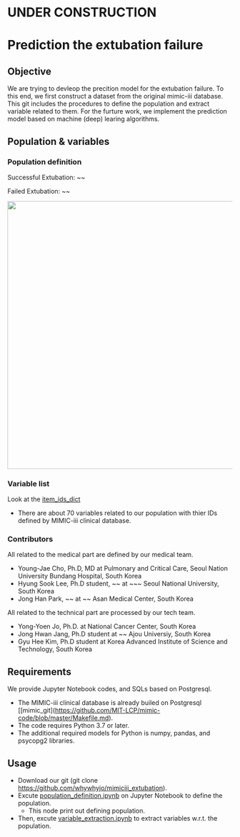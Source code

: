 UNDER CONSTRUCTION
==============

# Prediction the extubation failure
## Objective
We are trying to devleop the precition model for the extubation failure. 
To this end, we first construct a dataset from the original mimic-iii database.
This git includes the procedures to define the population and extract variable related to them.
For the furture work, we implement the prediction model based on machine (deep) learing algorithms. 

## Population & variables

### Population definition
Successful Extubation: ~~
 
Failed Extubation: ~~

<img src="https://imgur.com/a/aMjU2qV.png" width=600>


### Variable list 
Look at the [item_ids_dict](./csv/item_ids_dict.csv)
- There are about 70 variables related to our population with thier IDs defined by MIMIC-iii clinical database.

### Contributors
All related to the medical part are defined by our medical team.
- Young-Jae Cho, Ph.D, MD at Pulmonary and Critical Care, Seoul Nation University Bundang Hospital, South Korea 
- Hyung Sook Lee, Ph.D student, ~~ at ~~~ Seoul National University, South Korea 
- Jong Han Park, ~~ at ~~ Asan Medical Center, South Korea 

All related to the technical part are processed by our tech team.
- Yong-Yoen Jo, Ph.D. at National Cancer Center, South Korea
- Jong Hwan Jang, Ph.D student at ~~ Ajou Universiy, South Korea
- Gyu Hee Kim, Ph.D student at Korea Advanced Institute of Science and Technology, South Korea

## Requirements
We provide Jupyter Notebook codes, and SQLs based on Postgresql.
- The MIMIC-iii clinical database is already builed on Postgresql [\[mimic_git\](https://github.com/MIT-LCP/mimic-code/blob/master/Makefile.md).
- The code requires Python 3.7 or later. 
- The additional required models for Python is numpy, pandas, and psycopg2 libraries.

## Usage
- Download our git (git clone https://github.com/whywhyjo/mimiciii_extubation).
- Excute [population_definition.ipynb](./population_definition.ipynb) on Jupyter Notebook to define the population.
    - This node print out defining population.
- Then, excute [variable_extraction.ipynb](./variable_extraction.ipynb) to extract variables w.r.t. the population.
